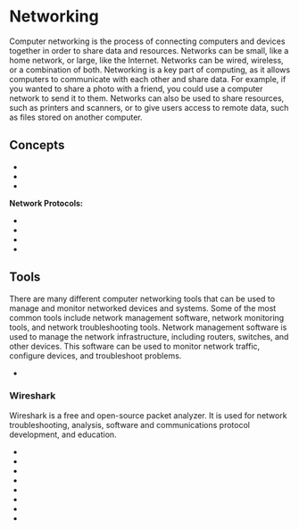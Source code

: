 # Networking

Computer networking is the process of connecting computers and devices together in order to share data and resources. Networks can be small, like a home network, or large, like the Internet. Networks can be wired, wireless, or a combination of both. Networking is a key part of computing, as it allows computers to communicate with each other and share data. For example, if you wanted to share a photo with a friend, you could use a computer network to send it to them. Networks can also be used to share resources, such as printers and scanners, or to give users access to remote data, such as files stored on another computer.

## Concepts

* [](common-network-devices-you-need-to-know)
* [](the-osi-model-a-framework-for-data-transmission)
* [](introduction-to-software-defined-networking)

**Network Protocols:**

* [](network-protocols-the-foundation-of-digital-communication-tcp-udp)
* [](network-protocols-the-foundation-of-digital-communication-imap-pop3-smtp-rdp-and-vnc)
* [](network-protocols-the-foundation-of-digital-communication-snmp)
* [](network-protocols-the-foundation-of-digital-communication-arp-dns-dhcp-http-and-ftp)


## Tools

There are many different computer networking tools that can be used to manage and monitor networked devices and systems. Some of the most common tools include network management software, network monitoring tools, and network troubleshooting tools. Network management software is used to manage the network infrastructure, including routers, switches, and other devices. This software can be used to monitor network traffic, configure devices, and troubleshoot problems.

* [](networking-tools-protocol-analysers)

### Wireshark

Wireshark is a free and open-source packet analyzer. It is used for network troubleshooting, analysis, software and communications protocol development, and education.

* [](dissecting-three-way-handshake-in-wireshark)
* [](analyzing-arp-responses-in-wireshark)
* [](practical-introduction-to-wireshark)
* [](analyzing-icmp-traffic-with-wireshark)
* [](wireshark-http-request-analysis)
* [](identifying-arp-request-packets-with-wireshark)
* [](hands-on-with-wireshark-basic-os-and-vendor-analysis)
* [](tshark-wiresharks-command-line-interface-alternative)